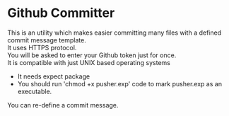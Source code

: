 # Github Committer

This is an utility which makes easier committing many files with a defined commit message template.</br>
It uses HTTPS protocol.</br>
You will be asked to enter your Github token just for once.</br>
It is compatible with just UNIX based operating systems
- It needs expect package
- You should run 'chmod +x pusher.exp' code to mark pusher.exp as an executable.</br> 

You can re-define a commit message.</br>
